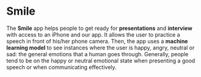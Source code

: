 # Smile

The **Smile** app helps people to get ready for **presentations** and **interview** with access to an iPhone and our app. It allows the user to practice a speech in front of his/her phone camera. Then, the app uses a **machine learning model** to see instances where the user is happy, angry, neutral or sad: the general emotions that a human goes through. Generally, people tend to be on the happy or neutral emotional state when presenting a good speech or when communicating effectively.
